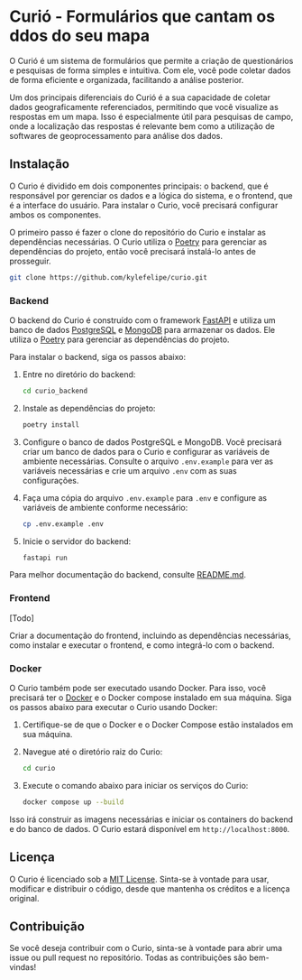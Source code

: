 # Curió - Formulários que cantam os ddos do seu mapa

O Curió é um sistema de formulários que permite a criação de questionários e pesquisas de forma simples e intuitiva. Com ele, você pode coletar dados de forma eficiente e organizada, facilitando a análise posterior.

Um dos principais diferenciais do Curió é a sua capacidade de coletar dados geograficamente referenciados, permitindo que você visualize as respostas em um mapa. Isso é especialmente útil para pesquisas de campo, onde a localização das respostas é relevante bem como a utilização de softwares de geoprocessamento para análise dos dados.

## Instalação

O Curio é dividido em dois componentes principais: o backend, que é responsável por gerenciar os dados e a lógica do sistema, e o frontend, que é a interface do usuário. Para instalar o Curio, você precisará configurar ambos os componentes.

O primeiro passo é fazer o clone do repositório do Curio e instalar as dependências necessárias. O Curio utiliza o [Poetry](https://python-poetry.org/) para gerenciar as dependências do projeto, então você precisará instalá-lo antes de prosseguir.

```bash
git clone https://github.com/kylefelipe/curio.git
```

### Backend

O backend do Curio é construído com o framework [FastAPI](https://fastapi.tiangolo.com/) e utiliza um banco de dados [PostgreSQL](https://www.postgresql.org/) e [MongoDB](https://www.mongodb.com) para armazenar os dados. Ele utiliza o [Poetry](https://python-poetry.org/) para gerenciar as dependências do projeto.

Para instalar o backend, siga os passos abaixo:

1. Entre no diretório do backend:

    ```bash
    cd curio_backend
    ```

2. Instale as dependências do projeto:

    ```bash
    poetry install
    ```

3. Configure o banco de dados PostgreSQL e MongoDB. Você precisará criar um banco de dados para o Curio e configurar as variáveis de ambiente necessárias. Consulte o arquivo `.env.example` para ver as variáveis necessárias e crie um arquivo `.env` com as suas configurações.

4. Faça uma cópia do arquivo `.env.example` para `.env` e configure as variáveis de ambiente conforme necessário:

    ```bash
    cp .env.example .env
    ```

5. Inicie o servidor do backend:

    ```bash
    fastapi run
    ```

Para melhor documentação do backend, consulte [README.md](./curio_backend/README.md).

### Frontend

[Todo]

Criar a documentação do frontend, incluindo as dependências necessárias, como instalar e executar o frontend, e como integrá-lo com o backend.

### Docker

O Curio também pode ser executado usando Docker. Para isso, você precisará ter o [Docker](https://www.docker.com/) e o Docker compose instalado em sua máquina. Siga os passos abaixo para executar o Curio usando Docker:

1. Certifique-se de que o Docker e o Docker Compose estão instalados em sua máquina.

2. Navegue até o diretório raiz do Curio:

    ```bash
    cd curio
    ```

3. Execute o comando abaixo para iniciar os serviços do Curio:

    ```bash
    docker compose up --build
    ```

Isso irá construir as imagens necessárias e iniciar os containers do backend e do banco de dados. O Curio estará disponível em `http://localhost:8000`.

## Licença

O Curio é licenciado sob a [MIT License](./LICENSE). Sinta-se à vontade para usar, modificar e distribuir o código, desde que mantenha os créditos e a licença original.

## Contribuição

Se você deseja contribuir com o Curio, sinta-se à vontade para abrir uma issue ou pull request no repositório. Todas as contribuições são bem-vindas!
